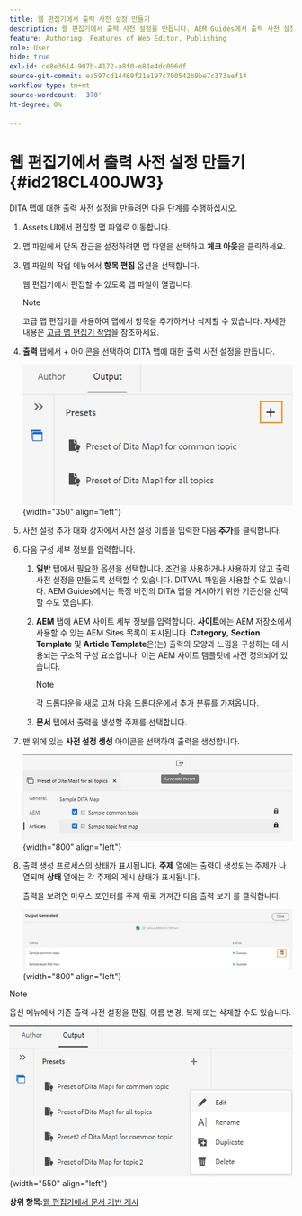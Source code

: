 ```yaml
---
title: 웹 편집기에서 출력 사전 설정 만들기
description: 웹 편집기에서 출력 사전 설정을 만듭니다. AEM Guides에서 출력 사전 설정을 편집, 이름 변경, 복제 및 삭제하는 방법에 대해 알아봅니다.
feature: Authoring, Features of Web Editor, Publishing
role: User
hide: true
exl-id: ce8e3614-907b-4172-a8f0-e81e4dc096df
source-git-commit: ea597cd14469f21e197c700542b9be7c373aef14
workflow-type: tm+mt
source-wordcount: '370'
ht-degree: 0%

---
```


# 웹 편집기에서 출력 사전 설정 만들기 {#id218CL400JW3}

DITA 맵에 대한 출력 사전 설정을 만들려면 다음 단계를 수행하십시오.

1. Assets UI에서 편집할 맵 파일로 이동합니다.

1. 맵 파일에서 단독 잠금을 설정하려면 맵 파일을 선택하고 **체크 아웃**&#x200B;을 클릭하세요.

1. 맵 파일의 작업 메뉴에서 **항목 편집** 옵션을 선택합니다.

   웹 편집기에서 편집할 수 있도록 맵 파일이 열립니다.

   >[!NOTE]
   >
   > 고급 맵 편집기를 사용하여 맵에서 항목을 추가하거나 삭제할 수 있습니다. 자세한 내용은 [고급 맵 편집기 작업](map-editor-advanced-map-editor.md#)을 참조하세요.

1. **출력** 탭에서 + 아이콘을 선택하여 DITA 맵에 대한 출력 사전 설정을 만듭니다.

   ![](images/output-tab-preset_cs.png){width="350" align="left"}

1. 사전 설정 추가 대화 상자에서 사전 설정 이름을 입력한 다음 **추가**&#x200B;를 클릭합니다.

1. 다음 구성 세부 정보를 입력합니다.

   1. **일반** 탭에서 필요한 옵션을 선택합니다. 조건을 사용하거나 사용하지 않고 출력 사전 설정을 만들도록 선택할 수 있습니다. DITVAL 파일을 사용할 수도 있습니다. AEM Guides에서는 특정 버전의 DITA 맵을 게시하기 위한 기준선을 선택할 수도 있습니다.
   1. **AEM** 탭에 AEM 사이트 세부 정보를 입력합니다. **사이트**&#x200B;에는 AEM 저장소에서 사용할 수 있는 AEM Sites 목록이 표시됩니다. **Category**, **Section Template** 및 **Article Template**&#x200B;은(는) 출력의 모양과 느낌을 구성하는 데 사용되는 구조적 구성 요소입니다. 이는 AEM 사이트 템플릿에 사전 정의되어 있습니다.

      >[!NOTE]
      >
      > 각 드롭다운을 새로 고쳐 다음 드롭다운에서 추가 분류를 가져옵니다.

   1. **문서** 탭에서 출력을 생성할 주제를 선택합니다.
1. 맨 위에 있는 **사전 설정 생성** 아이콘을 선택하여 출력을 생성합니다.

   ![](images/add-preset-articles-tab_cs.png){width="800" align="left"}

1. 출력 생성 프로세스의 상태가 표시됩니다. **주제** 열에는 출력이 생성되는 주제가 나열되며 **상태** 열에는 각 주제의 게시 상태가 표시됩니다.

   출력을 보려면 마우스 포인터를 주제 위로 가져간 다음 출력 보기 를 클릭합니다.

   ![](images/add-preset-output-generated_cs.png){width="800" align="left"}


>[!NOTE]
>
> 옵션 메뉴에서 기존 출력 사전 설정을 편집, 이름 변경, 복제 또는 삭제할 수도 있습니다.

![](images/edit-preset_cs.png){width="550" align="left"}

**상위 항목:**&#x200B;[&#x200B;웹 편집기에서 문서 기반 게시](web-editor-article-publishing.md)
